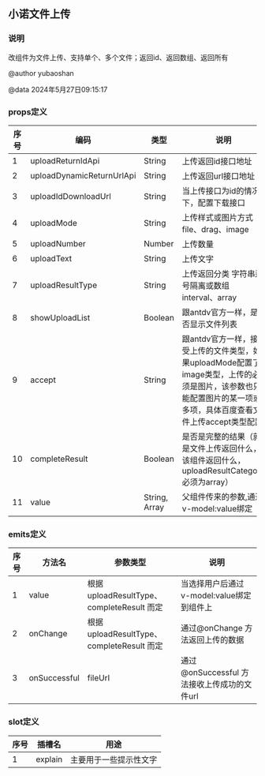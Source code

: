 ## 小诺文件上传

### 说明

改组件为文件上传、支持单个、多个文件；返回id、返回数组、返回所有

@author yubaoshan

@data 2024年5月27日09:15:17

### props定义

| 序号  | 编码                        | 类型      | 说明                                                                                          | 默认                               |
|-----|---------------------------|---------|---------------------------------------------------------------------------------------------|----------------------------------|
| 1   | uploadReturnIdApi         | String  | 上传返回id接口地址                                                                                  | /dev/file/uploadLocalReturnId    |
| 2   | uploadDynamicReturnUrlApi | String  | 上传返回url接口地址                                                                                 | /dev/file/uploadDynamicReturnUrl |
| 3   | uploadIdDownloadUrl       | String  | 当上传接口为id的情况下，配置下载接口                                                                         | /dev/file/download?id=           |
| 4   | uploadMode                | String  | 上传样式或图片方式 file、drag、image                                                                   | file                             |
| 5   | uploadNumber              | Number  | 上传数量                                                                                        | 1                                |
| 6   | uploadText                | String  | 上传文字                                                                                        | 上传                               |
| 7   | uploadResultType          | String  | 上传返回分类 字符串逗号隔离或数组 interval、array                                                            | interval                         |
| 8   | showUploadList      | Boolean | 跟antdv官方一样，是否显示文件列表                                                                         | true                             |
| 9   | accept                   | String | 跟antdv官方一样，接受上传的文件类型，如果uploadMode配置了image类型，上传的必须是图片，该参数也只能配置图片的某一项或多项，具体百度查看文件上传accept类型配置 | -                                |
| 10  | completeResult                   | Boolean | 是否是完整的结果（就是文件上传返回什么，该组件返回什么，uploadResultCategory必须为array）                                   | false                            |
| 11  | value                   | String, Array | 父组件传来的参数,通过v-model:value绑定                                                                  | -                                |


### emits定义

| 序号 | 方法名    | 参数类型                                  | 说明                          |
|----|--------|---------------------------------------|-----------------------------|
| 1  | value  | 根据uploadResultType、completeResult 而定  | 当选择用户后通过v-model:value绑定到组件上 |
| 2  | onChange | 根据uploadResultType、completeResult 而定  | 通过@onChange 方法返回上传的数据       |
| 3  | onSuccessful |  fileUrl | 通过@onSuccessful 方法接收上传成功的文件url     |
### slot定义

| 序号 | 插槽名    | 用途          | 
|----|--------|-------------|
| 1  | explain | 主要用于一些提示性文字 |
